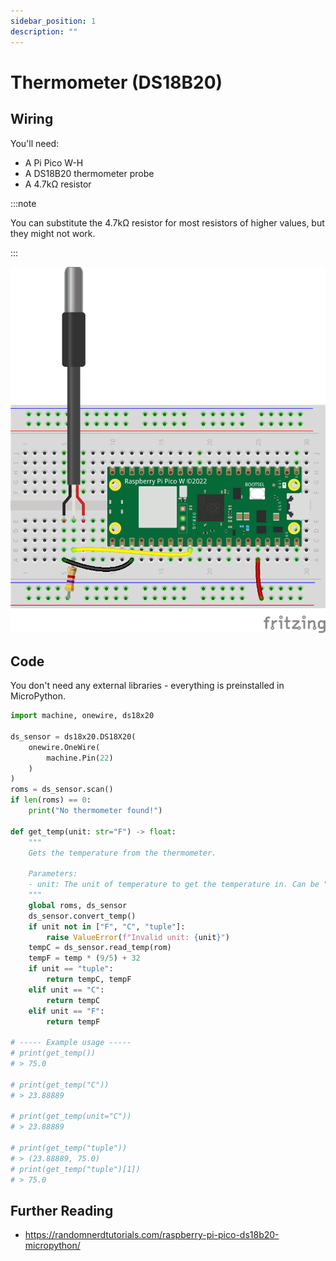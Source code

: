 ```yaml
---
sidebar_position: 1
description: ""
---
```


# Thermometer (DS18B20)

## Wiring

You'll need:

- A Pi Pico W-H
- A DS18B20 thermometer probe
- A 4.7k&#8486; resistor

:::note

You can substitute the 4.7k&#8486; resistor for most resistors of higher values, but they might not work.

:::

![Wiring diagram](breadboard.png)

## Code

You don't need any external libraries - everything is preinstalled in MicroPython.

```py
import machine, onewire, ds18x20

ds_sensor = ds18x20.DS18X20(
    onewire.OneWire(
        machine.Pin(22)
    )
)
roms = ds_sensor.scan()
if len(roms) == 0:
    print("No thermometer found!")

def get_temp(unit: str="F") -> float:
    """
    Gets the temperature from the thermometer.

    Parameters:
    - unit: The unit of temperature to get the temperature in. Can be "F", "C", or "tuple". "tuple" causes a return value of (tempC, tempF).
    """
    global roms, ds_sensor
    ds_sensor.convert_temp()
    if unit not in ["F", "C", "tuple"]:
        raise ValueError(f"Invalid unit: {unit}")
    tempC = ds_sensor.read_temp(rom)
    tempF = temp * (9/5) + 32
    if unit == "tuple":
        return tempC, tempF
    elif unit == "C":
        return tempC
    elif unit == "F":
        return tempF

# ----- Example usage -----
# print(get_temp())
# > 75.0

# print(get_temp("C"))
# > 23.88889

# print(get_temp(unit="C"))
# > 23.88889

# print(get_temp("tuple"))
# > (23.88889, 75.0)
# print(get_temp("tuple")[1])
# > 75.0
```

## Further Reading

- https://randomnerdtutorials.com/raspberry-pi-pico-ds18b20-micropython/

